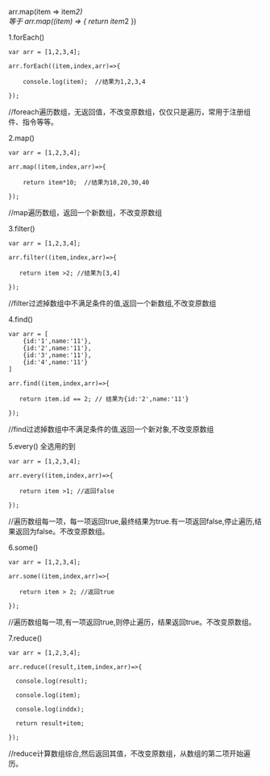 arr.map(item => item*2)   
等于
arr.map((item) => {
    return item*2
}) 


1.forEach()
```
var arr = [1,2,3,4];

arr.forEach((item,index,arr)=>{

    console.log(item);  //结果为1,2,3,4

});
```
//foreach遍历数组，无返回值，不改变原数组，仅仅只是遍历，常用于注册组件、指令等等。

2.map()
```
var arr = [1,2,3,4];

arr.map((item,index,arr)=>{

    return item*10;  //结果为10,20,30,40

});
```
//map遍历数组，返回一个新数组，不改变原数组

3.filter()
```
var arr = [1,2,3,4];

arr.filter((item,index,arr)=>{

   return item >2; //结果为[3,4]

});
```
//filter过滤掉数组中不满足条件的值,返回一个新数组,不改变原数组

4.find()
```
var arr = [
    {id:'1',name:'11'},
    {id:'2',name:'11'},
    {id:'3',name:'11'},
    {id:'4',name:'11'}
]

arr.find((item,index,arr)=>{

   return item.id == 2; // 结果为{id:'2',name:'11'}

});
```
//find过滤掉数组中不满足条件的值,返回一个新对象,不改变原数组

5.every()    全选用的到
```
var arr = [1,2,3,4];

arr.every((item,index,arr)=>{

   return item >1; //返回false

});
```
//遍历数组每一项，每一项返回true,最终结果为true.有一项返回false,停止遍历,结果返回为false。不改变原数组。

6.some()
```
var arr = [1,2,3,4];

arr.some((item,index,arr)=>{

   return item > 2; //返回true

});
```
//遍历数组每一项,有一项返回true,则停止遍历，结果返回true。不改变原数组。

7.reduce()
```
var arr = [1,2,3,4];

arr.reduce((result,item,index,arr)=>{

  console.log(result);

  console.log(item);

  console.log(inddx);

  return result+item; 

});
```
//reduce计算数组综合,然后返回其值，不改变原数组，从数组的第二项开始遍历。